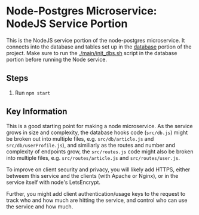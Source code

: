 # Node-Postgres Microservice: NodeJS Service Portion
This is the NodeJS service portion of the node-postgres microservice.  It
connects into the database and tables set up in the [database](../db/) portion of
the project.  Make sure to run the [./main/init_dbs.sh](../db/main/init_dbs.sh)
script in the database portion before running the Node service.

## Steps
1. Run `npm start`

## Key Information
This is a good starting point for making a node microservice.  As the service grows in size and complexity, the database hooks code (`src/db.js`) might be broken out into multiple files, e.g. `src/db/article.js` and `src/db/userProfile.js`), and similiarly as the routes and number and complexity of endpoints grow, the `src/routes.js` code might also be broken into multiple files, e.g. `src/routes/article.js` and `src/routes/user.js`.

To improve on client security and privacy, you will likely add HTTPS, either betweem this service and the clients (with Apache or Nginx), or in the service itself with node's LetsEncrypt.

Further, you might add client authentication/usage keys to the request to track who and how much are hitting the service, and control who can use the service and how much.
